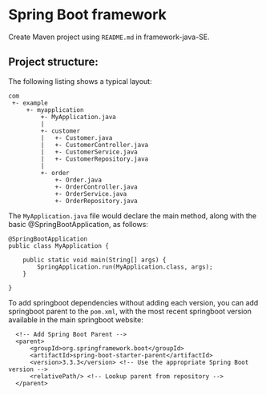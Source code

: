 # Spring Boot framework

Create Maven project using `README.md` in framework-java-SE.

## Project structure:

The following listing shows a typical layout:

```
com
 +- example
     +- myapplication
         +- MyApplication.java
         |
         +- customer
         |   +- Customer.java
         |   +- CustomerController.java
         |   +- CustomerService.java
         |   +- CustomerRepository.java
         |
         +- order
             +- Order.java
             +- OrderController.java
             +- OrderService.java
             +- OrderRepository.java
```

The `MyApplication.java` file would declare the main method, along with the basic @SpringBootApplication, as follows:

```
@SpringBootApplication
public class MyApplication {

	public static void main(String[] args) {
		SpringApplication.run(MyApplication.class, args);
	}

}
```

To add springboot dependencies without adding each version, you can add springboot parent to the `pom.xml`, with the most recent springboot version available in the main springboot website:
```
  <!-- Add Spring Boot Parent -->
  <parent>
      <groupId>org.springframework.boot</groupId>
      <artifactId>spring-boot-starter-parent</artifactId>
      <version>3.3.3</version> <!-- Use the appropriate Spring Boot version -->
      <relativePath/> <!-- Lookup parent from repository -->
  </parent>
```
